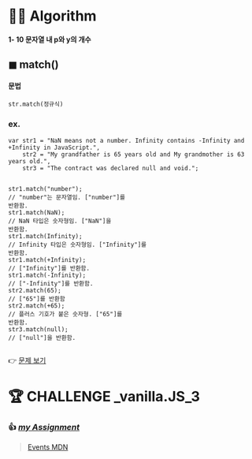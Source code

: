 <h1 id="👩‍💻-algorithm">👩‍💻 Algorithm</h1>
<h4 id="문자열-내-p와-y의-개수">1- 10 문자열 내 p와 y의 개수</h4>
<h2 id="◼-match">◼ match()</h2>
<h4 id="문법">문법</h4>
<pre class=" language-javascript"><code class="prism  language-javascript">str<span class="token punctuation">.</span><span class="token function">match</span><span class="token punctuation">(</span>정규식<span class="token punctuation">)</span>
</code></pre>
<h3 id="ex.">ex.</h3>
<pre class=" language-javascript"><code class="prism  language-javascript"><span class="token keyword">var</span> str1 <span class="token operator">=</span> <span class="token string">"NaN means not a number. Infinity contains -Infinity and +Infinity in JavaScript."</span><span class="token punctuation">,</span>
    str2 <span class="token operator">=</span> <span class="token string">"My grandfather is 65 years old and My grandmother is 63 years old."</span><span class="token punctuation">,</span>
    str3 <span class="token operator">=</span> <span class="token string">"The contract was declared null and void."</span><span class="token punctuation">;</span>
    
str1<span class="token punctuation">.</span><span class="token function">match</span><span class="token punctuation">(</span><span class="token string">"number"</span><span class="token punctuation">)</span><span class="token punctuation">;</span>   <span class="token comment">// "number"는 문자열임. ["number"]를 반환함.</span>
str1<span class="token punctuation">.</span><span class="token function">match</span><span class="token punctuation">(</span><span class="token number">NaN</span><span class="token punctuation">)</span><span class="token punctuation">;</span>        <span class="token comment">// NaN 타입은 숫자형임. ["NaN"]을 반환함.</span>
str1<span class="token punctuation">.</span><span class="token function">match</span><span class="token punctuation">(</span><span class="token number">Infinity</span><span class="token punctuation">)</span><span class="token punctuation">;</span>   <span class="token comment">// Infinity 타입은 숫자형임. ["Infinity"]를 반환함.</span>
str1<span class="token punctuation">.</span><span class="token function">match</span><span class="token punctuation">(</span><span class="token operator">+</span><span class="token number">Infinity</span><span class="token punctuation">)</span><span class="token punctuation">;</span>  <span class="token comment">// ["Infinity"]를 반환함.</span>
str1<span class="token punctuation">.</span><span class="token function">match</span><span class="token punctuation">(</span><span class="token operator">-</span><span class="token number">Infinity</span><span class="token punctuation">)</span><span class="token punctuation">;</span>  <span class="token comment">// ["-Infinity"]를 반환함.</span>
str2<span class="token punctuation">.</span><span class="token function">match</span><span class="token punctuation">(</span><span class="token number">65</span><span class="token punctuation">)</span><span class="token punctuation">;</span>         <span class="token comment">// ["65"]를 반환함</span>
str2<span class="token punctuation">.</span><span class="token function">match</span><span class="token punctuation">(</span><span class="token operator">+</span><span class="token number">65</span><span class="token punctuation">)</span><span class="token punctuation">;</span>        <span class="token comment">// 플러스 기호가 붙은 숫자형. ["65"]를 반환함.</span>
str3<span class="token punctuation">.</span><span class="token function">match</span><span class="token punctuation">(</span><span class="token keyword">null</span><span class="token punctuation">)</span><span class="token punctuation">;</span>       <span class="token comment">// ["null"]을 반환함.</span>
</code></pre>
<p>👉 <a href="https://github.com/gay0ung/Algorithm/blob/master/PROGRAMMERS/LEVEL_01/10_%EB%AC%B8%EC%9E%90%EC%97%B4%20%EB%82%B4%20p%EC%99%80%20y%EC%9D%98%20%EA%B0%9C%EC%88%98.md">문제 보기</a></p>
<h1 id="🏆-challenge-_vanilla.js_3">🏆 CHALLENGE _vanilla.JS_3</h1>
<h3 id="👍-my-assignment">👍 <a href="https://github.com/gay0ung/JavaScript/tree/master/Challenges/assignment%203"><em>my Assignment</em></a></h3>
<blockquote>
<p><a href="https://developer.mozilla.org/ko/docs/Web/Events">Events MDN</a></p>
</blockquote>

